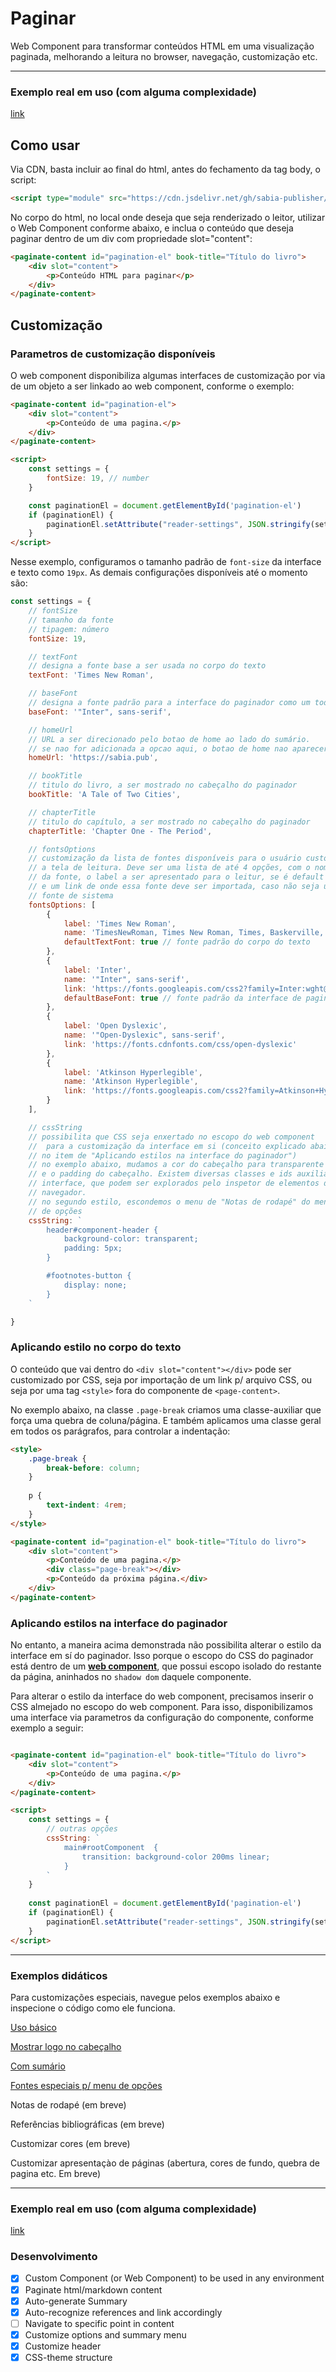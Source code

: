 # Paginar

Web Component para transformar conteúdos HTML em uma visualização paginada, melhorando a leitura no browser, navegação, customização etc.

-----

### Exemplo real em uso (com alguma complexidade)

[link](https://sabia.pub/book/okabayashi-uma-perspectiva-decolonial-para-o-design-no-brasil/read/haDxQvbtIIX4Hh5cOyee/content)


## Como usar

Via CDN, basta incluir ao final do html, antes do fechamento da tag body, o script:

```html
<script type="module" src="https://cdn.jsdelivr.net/gh/sabia-publisher/paginar/dist/index.es.js"></script>
```

No corpo do html, no local onde deseja que seja renderizado o leitor, utilizar o Web Component conforme abaixo, e inclua o conteúdo que deseja paginar dentro de um div com propriedade slot="content":

```html
<paginate-content id="pagination-el" book-title="Título do livro">
    <div slot="content">
        <p>Conteúdo HTML para paginar</p>
    </div>
</paginate-content>
```

## Customização

### Parametros de customização disponíveis

O web component disponibiliza algumas interfaces de customização por via de um objeto a ser linkado ao web component, conforme o exemplo:

```html
<paginate-content id="pagination-el">
    <div slot="content">
        <p>Conteúdo de uma pagina.</p>
    </div>
</paginate-content>

<script>
	const settings = {
		fontSize: 19, // number
	}

	const paginationEl = document.getElementById('pagination-el')
	if (paginationEl) {
		paginationEl.setAttribute("reader-settings", JSON.stringify(settings))
	}
</script>
```

Nesse exemplo, configuramos o tamanho padrão de `font-size` da interface e texto como `19px`. As demais configurações disponíveis até o momento são:

```js
const settings = {
	// fontSize
	// tamanho da fonte
	// tipagem: número
	fontSize: 19, 

	// textFont
	// designa a fonte base a ser usada no corpo do texto
	textFont: 'Times New Roman',

	// baseFont
	// designa a fonte padrão para a interface do paginador como um todo
	baseFont: '"Inter", sans-serif',

	// homeUrl
	// URL a ser direcionado pelo botao de home ao lado do sumário.
	// se nao for adicionada a opcao aqui, o botao de home nao aparecerá
	homeUrl: 'https://sabia.pub',

	// bookTitle
	// titulo do livro, a ser mostrado no cabeçalho do paginador
	bookTitle: 'A Tale of Two Cities',

	// chapterTitle
	// titulo do capítulo, a ser mostrado no cabeçalho do paginador
	chapterTitle: 'Chapter One - The Period',

	// fontsOptions
	// customização da lista de fontes disponíveis para o usuário customizar
	// a tela de leitura. Deve ser uma lista de até 4 opções, com o nome
	// da fonte, o label a ser apresentado para o leitur, se é default ou nao
	// e um link de onde essa fonte deve ser importada, caso não seja uma 
	// fonte de sistema
	fontsOptions: [
		{
			label: 'Times New Roman',
			name: 'TimesNewRoman, Times New Roman, Times, Baskerville, Georgia,serif',
			defaultTextFont: true // fonte padrão do corpo do texto
		},
		{
			label: 'Inter',
			name: '"Inter", sans-serif',
			link: 'https://fonts.googleapis.com/css2?family=Inter:wght@300;400;700&display=swap',
			defaultBaseFont: true // fonte padrão da interface de paginação
		},
		{
			label: 'Open Dyslexic',
			name: '"Open-Dyslexic", sans-serif',
			link: 'https://fonts.cdnfonts.com/css/open-dyslexic'
		},
		{
			label: 'Atkinson Hyperlegible',
			name: 'Atkinson Hyperlegible',
			link: 'https://fonts.googleapis.com/css2?family=Atkinson+Hyperlegible:ital,wght@0,400;0,700;1,400;1,700&display=swap'
		}
	],

	// cssString
	// possibilita que CSS seja enxertado no escopo do web component 
	//  para a customização da interface em si (conceito explicado abaixo, 
	// no item de "Aplicando estilos na interface do paginador")
	// no exemplo abaixo, mudamos a cor do cabeçalho para transparente
	// e o padding do cabeçalho. Existem diversas classes e ids auxiliares na
	// interface, que podem ser explorados pelo inspetor de elementos do
	// navegador.
	// no segundo estilo, escondemos o menu de "Notas de rodapé" do menu
	// de opções
	cssString: `
		header#component-header {
			background-color: transparent;
			padding: 5px;
		}

		#footnotes-button {
			display: none;
		}
	`

}
```


### Aplicando estilo no corpo do texto

O conteúdo que vai dentro do `<div slot="content"></div>` pode ser customizado por CSS, seja por importação de um link p/ arquivo CSS, ou seja por uma tag `<style>` fora do componente de `<page-content>`. 

No exemplo abaixo, na classe `.page-break` criamos uma classe-auxiliar que força uma quebra de coluna/página. E também aplicamos uma classe geral em todos os parágrafos, para controlar a indentação:

```html
<style>
	.page-break {
		break-before: column;
	}
	
	p {
		text-indent: 4rem;
	}
</style>

<paginate-content id="pagination-el" book-title="Título do livro">
	<div slot="content">
		<p>Conteúdo de uma pagina.</p>
		<div class="page-break"></div>
		<p>Conteúdo da próxima página.</div>
	</div>
</paginate-content>

```

### Aplicando estilos na interface do paginador

No entanto, a maneira acima demonstrada não possibilita alterar o estilo da interface em sí do paginador. Isso porque o escopo do CSS do paginador está dentro de um [**web component**](https://developer.mozilla.org/en-US/docs/Web/API/Web_components), que possui escopo isolado do restante da página, aninhados no `shadow dom` daquele componente.

Para alterar o estilo da interface do web component, precisamos inserir o CSS almejado no escopo do web component. Para isso, disponibilizamos uma interface via parametros da configuração do componente, conforme exemplo a seguir:

```html

<paginate-content id="pagination-el" book-title="Título do livro">
	<div slot="content">
		<p>Conteúdo de uma pagina.</p>
	</div>
</paginate-content>

<script>
	const settings = {
		// outras opções
		cssString: `
			main#rootComponent  {
				transition: background-color 200ms linear;
			}
		`
	}
	
	const paginationEl = document.getElementById('pagination-el')
	if (paginationEl) {
		paginationEl.setAttribute("reader-settings", JSON.stringify(settings))
	}
</script>

```


-----

### Exemplos didáticos

Para customizações especiais, navegue pelos exemplos abaixo e inspecione o código como ele funciona.

[Uso básico](https://educkf.github.io/paginar-exemplos/exemplo1/exemplo1.html)

[Mostrar logo no cabeçalho](https://educkf.github.io/paginar-exemplos/exemplo1/exemplo1-com-logo-no-cabecalho.html)

[Com sumário](https://educkf.github.io/paginar-exemplos/exemplo2/exemplo2-cap1.html)

[Fontes especiais p/ menu de opções](https://educkf.github.io/paginar-exemplos/exemplo3/exemplo3.html)

Notas de rodapé (em breve)

Referências bibliográficas (em breve)

Customizar cores (em breve)

Customizar apresentaçào de páginas (abertura, cores de fundo, quebra de pagina etc. Em breve)

-----

### Exemplo real em uso (com alguma complexidade)

[link](https://sabia.pub/book/okabayashi-uma-perspectiva-decolonial-para-o-design-no-brasil/read/haDxQvbtIIX4Hh5cOyee/content)


### Desenvolvimento

- [X] Custom Component (or Web Component) to be used in any environment
- [X] Paginate html/markdown content
- [X] Auto-generate Summary
- [X] Auto-recognize references and link accordingly
- [ ] Navigate to specific point in content
- [X] Customize options and summary menu
- [X] Customize header
- [X] CSS-theme structure

